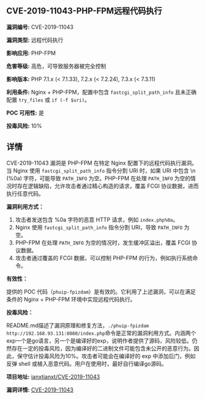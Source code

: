 ## CVE-2019-11043-PHP-FPM远程代码执行

**漏洞编号:** CVE-2019-11043

**漏洞类型:** 远程代码执行

**影响应用:** PHP-FPM

**危害等级:** 高危，可导致服务器被完全控制

**影响版本:** PHP 7.1.x (< 7.1.33), 7.2.x (< 7.2.24), 7.3.x (< 7.3.11)

**利用条件:** Nginx + PHP-FPM，配置中包含 `fastcgi_split_path_info` 且未正确配置 `try_files` 或 `if (-f $uri)`。

**POC 可用性:** 是

**投毒风险:** 10%

## 详情

CVE-2019-11043 漏洞是 PHP-FPM 在特定 Nginx 配置下的远程代码执行漏洞。当 Nginx 使用 `fastcgi_split_path_info` 指令分割 URI 时，如果 URI 中包含 \n (%0a) 字符，可能导致 `PATH_INFO` 为空。PHP-FPM 在处理 `PATH_INFO` 为空的情况时存在逻辑缺陷，允许攻击者通过精心构造的请求，覆盖 FCGI 协议数据，进而执行任意代码。

**漏洞利用方式：**

1.  攻击者发送包含 %0a 字符的恶意 HTTP 请求，例如 `index.php%0a`。
2.  Nginx 使用 `fastcgi_split_path_info` 指令分割 URI，导致 `PATH_INFO` 为空。
3.  PHP-FPM 在处理 `PATH_INFO` 为空的情况时，发生缓冲区溢出，覆盖 FCGI 协议数据。
4.  攻击者通过覆盖的 FCGI 数据，可以控制 PHP-FPM 的行为，例如执行系统命令。

**有效性：**

提供的 POC 代码（`phuip-fpizdam`）是有效的。它利用了上述漏洞，可以在满足条件的 Nginx + PHP-FPM 环境中实现远程代码执行。

**投毒风险：**

README.md描述了漏洞原理和修复方法，`./phuip-fpizdam http://192.168.93.131:8080/index.php`命令是正常的漏洞利用方式。内涵两个exp一个是go语言，另一个是编译好的exp，说明作者提供了源码，风险较低。仍然存在一定的投毒风险，因为编译好的二进制文件可能包含未公开的恶意行为。因此，保守估计投毒风险为10%。攻击者可能会在编译好的 exp 中添加后门，例如反弹 shell 或植入恶意代码。用户在使用时，最好自行编译go源码。

**项目地址:** [ianxtianxt/CVE-2019-11043](https://github.com/ianxtianxt/CVE-2019-11043)

**漏洞详情:** [CVE-2019-11043](https://nvd.nist.gov/vuln/detail/CVE-2019-11043)
